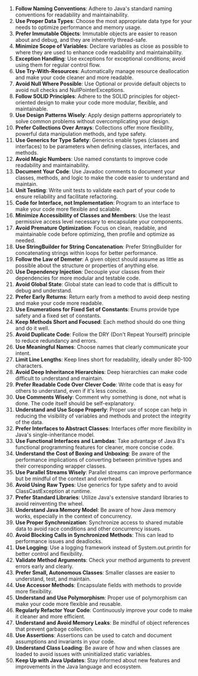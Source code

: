 1. **Follow Naming Conventions**: Adhere to Java's standard naming conventions for readability and maintainability.
2. **Use Proper Data Types**: Choose the most appropriate data type for your needs to optimize performance and memory usage.
3. **Prefer Immutable Objects**: Immutable objects are easier to reason about and debug, and they are inherently thread-safe.
4. **Minimize Scope of Variables**: Declare variables as close as possible to where they are used to enhance code readability and maintainability.
5. **Exception Handling**: Use exceptions for exceptional conditions; avoid using them for regular control flow.
6. **Use Try-With-Resources**: Automatically manage resource deallocation and make your code cleaner and more readable.
7. **Avoid Null Where Possible**: Use Optional or provide default objects to avoid null checks and NullPointerExceptions.
8. **Follow SOLID Principles**: Adhere to the SOLID principles for object-oriented design to make your code more modular, flexible, and maintainable.
9. **Use Design Patterns Wisely**: Apply design patterns appropriately to solve common problems without overcomplicating your design.
10. **Prefer Collections Over Arrays**: Collections offer more flexibility, powerful data manipulation methods, and type safety.
11. **Use Generics for Type Safety**: Generics enable types (classes and interfaces) to be parameters when defining classes, interfaces, and methods.
12. **Avoid Magic Numbers**: Use named constants to improve code readability and maintainability.
13. **Document Your Code**: Use Javadoc comments to document your classes, methods, and logic to make the code easier to understand and maintain.
14. **Unit Testing**: Write unit tests to validate each part of your code to ensure reliability and facilitate refactoring.
15. **Code for Interface, not Implementation**: Program to an interface to make your code more flexible and scalable.
16. **Minimize Accessibility of Classes and Members**: Use the least permissive access level necessary to encapsulate your components.
17. **Avoid Premature Optimization**: Focus on clean, readable, and maintainable code before optimizing, then profile and optimize as needed.
18. **Use StringBuilder for String Concatenation**: Prefer StringBuilder for concatenating strings within loops for better performance.
19. **Follow the Law of Demeter**: A given object should assume as little as possible about the structure or properties of anything else.
20. **Use Dependency Injection**: Decouple your classes from their dependencies for more modular and testable code.
21. **Avoid Global State**: Global state can lead to code that is difficult to debug and understand.
22. **Prefer Early Returns**: Return early from a method to avoid deep nesting and make your code more readable.
23. **Use Enumerations for Fixed Set of Constants**: Enums provide type safety and a fixed set of constants.
24. **Keep Methods Short and Focused**: Each method should do one thing and do it well.
25. **Avoid Duplicate Code**: Follow the DRY (Don't Repeat Yourself) principle to reduce redundancy and errors.
26. **Use Meaningful Names**: Choose names that clearly communicate your intent.
27. **Limit Line Lengths**: Keep lines short for readability, ideally under 80-100 characters.
28. **Avoid Deep Inheritance Hierarchies**: Deep hierarchies can make code difficult to understand and maintain.
29. **Prefer Readable Code Over Clever Code**: Write code that is easy for others to understand, even if it's less concise.
30. **Use Comments Wisely**: Comment why something is done, not what is done. The code itself should be self-explanatory.
31. **Understand and Use Scope Properly**: Proper use of scope can help in reducing the visibility of variables and methods and protect the integrity of the data.
32. **Prefer Interfaces to Abstract Classes**: Interfaces offer more flexibility in Java's single-inheritance model.
33. **Use Functional Interfaces and Lambdas**: Take advantage of Java 8's functional programming features for cleaner, more concise code.
34. **Understand the Cost of Boxing and Unboxing**: Be aware of the performance implications of converting between primitive types and their corresponding wrapper classes.
35. **Use Parallel Streams Wisely**: Parallel streams can improve performance but be mindful of the context and overhead.
36. **Avoid Using Raw Types**: Use generics for type safety and to avoid ClassCastException at runtime.
37. **Prefer Standard Libraries**: Utilize Java's extensive standard libraries to avoid reinventing the wheel.
38. **Understand Java Memory Model**: Be aware of how Java memory works, especially in the context of concurrency.
39. **Use Proper Synchronization**: Synchronize access to shared mutable data to avoid race conditions and other concurrency issues.
40. **Avoid Blocking Calls in Synchronized Methods**: This can lead to performance issues and deadlocks.
41. **Use Logging**: Use a logging framework instead of System.out.println for better control and flexibility.
42. **Validate Method Arguments**: Check your method arguments to prevent errors early and clearly.
43. **Prefer Small, Autonomous Classes**: Smaller classes are easier to understand, test, and maintain.
44. **Use Accessor Methods**: Encapsulate fields with methods to provide more flexibility.
45. **Understand and Use Polymorphism**: Proper use of polymorphism can make your code more flexible and reusable.
46. **Regularly Refactor Your Code**: Continuously improve your code to make it cleaner and more efficient.
47. **Understand and Avoid Memory Leaks**: Be mindful of object references that prevent garbage collection.
48. **Use Assertions**: Assertions can be used to catch and document assumptions and invariants in your code.
49. **Understand Class Loading**: Be aware of how and when classes are loaded to avoid issues with uninitialized static variables.
50. **Keep Up with Java Updates**: Stay informed about new features and improvements in the Java language and ecosystem.
